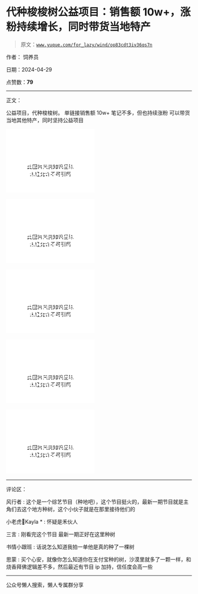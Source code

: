 # 代种梭梭树公益项目：销售额 10w+，涨粉持续增长，同时带货当地特产

> 原文：[`www.yuque.com/for_lazy/wind/op83cdt3iv36qs7n`](https://www.yuque.com/for_lazy/wind/op83cdt3iv36qs7n)

作者： 饲养员

日期：2024-04-29

点赞数：**79**

* * *

正文：

公益项目，代种梭梭树。 单链接销售额 10w+ 笔记不多，但也持续涨粉 可以带货当地其他特产，同时坚持公益项目

![](img/42af1008595e6b1ce38339ccb6a4769b.png)

![](img/0046feff27aa054b2c468350df5d9c16.png)

![](img/55cecd87244d1b3583776bee7f651a54.png)

![](img/5e01089dc6e78ab670498c49c8ca4a27.png)

![](img/3f741e82637c3300f9f2c4266bdcc25b.png)

* * *

评论区：

风行者 : 这个是一个综艺节目（种地吧），这个节目挺火的，最新一期节目就是主角们去这个地方种树，这个小伙子就是在那里接待他们的

小老虎🐯Kayla * : 怀疑是禾伙人

三言 : 刚看完这个节目 最新一期正好在这里种树

书情小跟班 : 话说怎么知道我拍一单他是真的种了一棵树

思蒙 : 买个心安，就像你怎么知道你在支付宝种的树，沙漠里就多了一颗一样，和烧香拜佛逻辑差不多，然后最近有节目 ip 加持，信任度会高一些

* * *

公众号懒人搜索，懒人专属群分享
